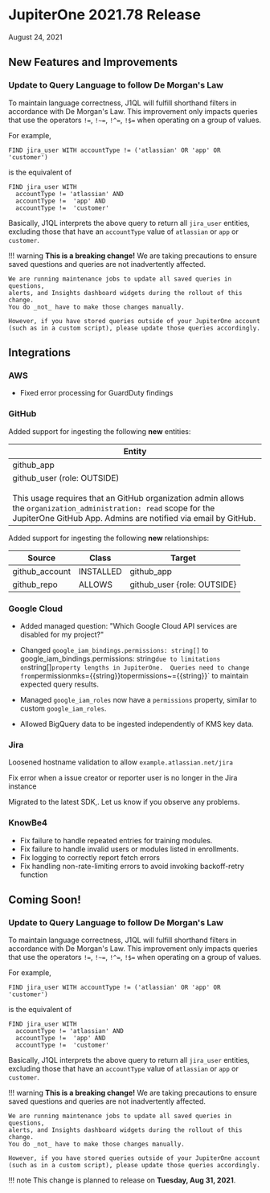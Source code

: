 # JupiterOne 2021.78 Release

August 24, 2021

## New Features and Improvements

### Update to Query Language to follow De Morgan's Law

To maintain language correctness, J1QL will fulfill shorthand filters in accordance 
with De Morgan's Law. This improvement only impacts queries that use the 
operators `!=`, `!~=`, `!^=`, `!$=` when operating on a group of values.

For example, 

```j1ql
FIND jira_user WITH accountType != ('atlassian' OR 'app' OR 'customer')
```

is the equivalent of

```j1ql
FIND jira_user WITH 
  accountType != 'atlassian' AND 
  accountType !=  'app' AND 
  accountType !=  'customer'
```

Basically, J1QL interprets the above query to return all `jira_user` entities, 
excluding those that have an `accountType` value of `atlassian` or `app` or `customer`. 

!!! warning
**This is a breaking change!** We are taking precautions to ensure saved questions 
and queries are not inadvertently affected. 

```
We are running maintenance jobs to update all saved queries in questions, 
alerts, and Insights dashboard widgets during the rollout of this change.
You do _not_ have to make those changes manually.

However, if you have stored queries outside of your JupiterOne account 
(such as in a custom script), please update those queries accordingly. 
```

## Integrations

### AWS

- Fixed error processing for GuardDuty findings

### GitHub

Added support for ingesting the following **new** entities:

| Entity                                                       |
| ------------------------------------------------------------ |
| github_app                                                   |
| github_user (role: OUTSIDE)<br /><br />This usage requires that an GitHub organization admin allows the `organization_administration: read` scope for the JupiterOne GitHub App. Admins are notified via email by GitHub.<br/> |

Added support for ingesting the following **new** relationships:

| Source         | Class     | Target                      |
| -------------- | --------- | --------------------------- |
| github_account | INSTALLED | github_app                  |
| github_repo    | ALLOWS    | github_user {role: OUTSIDE} |

### Google Cloud

- Added managed question: 
  "Which Google Cloud API services are disabled for my project?"

- Changed `google_iam_bindings.permissions: string[]` to
  google_iam_bindings.permissions: string` due to limitations on `string[]`
    property lengths in JupiterOne. 
  Queries need to change from `permissionmks={{string}}topermissions~={{string}}` to maintain expected query results.

- Managed `google_iam_roles` now have a `permissions` property, similar to
  custom `google_iam_roles`.

- Allowed BigQuery data to be ingested independently of KMS key data.

### Jira

Loosened hostname validation to allow `example.atlassian.net/jira`

Fix error when a issue creator or reporter user is no longer in the Jira instance

Migrated to the latest SDK,. Let us know if you observe any problems.

### KnowBe4

- Fix failure to handle repeated entries for training modules.
- Fix failure to handle invalid users or modules listed in enrollments.
- Fix logging to correctly report fetch errors
- Fix handling non-rate-limiting errors to avoid invoking backoff-retry function

## Coming Soon!

### Update to Query Language to follow De Morgan's Law

To maintain language correctness, J1QL will fulfill shorthand filters in accordance 
with De Morgan's Law. This improvement only impacts queries that use the 
operators `!=`, `!~=`, `!^=`, `!$=` when operating on a group of values.

For example, 

```j1ql
FIND jira_user WITH accountType != ('atlassian' OR 'app' OR 'customer')
```

is the equivalent of

```j1ql
FIND jira_user WITH 
  accountType != 'atlassian' AND 
  accountType !=  'app' AND 
  accountType !=  'customer'
```

Basically, J1QL interprets the above query to return all `jira_user` entities, 
excluding those that have an `accountType` value of `atlassian` or `app` or `customer`. 

!!! warning
**This is a breaking change!** We are taking precautions to ensure saved questions 
and queries are not inadvertently affected.  

```
We are running maintenance jobs to update all saved queries in questions, 
alerts, and Insights dashboard widgets during the rollout of this change.
You do _not_ have to make those changes manually.

However, if you have stored queries outside of your JupiterOne account 
(such as in a custom script), please update those queries accordingly. 
```

!!! note
    This change is planned to release on **Tuesday, Aug 31, 2021**.

